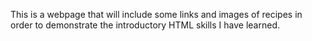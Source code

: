 This is a webpage that will include some links and images of recipes in order to demonstrate the introductory HTML skills I have learned.